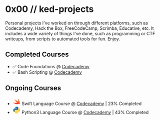 # 0x00 // ked-projects
Personal projects I've worked on through different platforms, such as Codecademy, Hack the Box, FreeCodeCamp, Scrimba, Educative, etc. It includes a wide variety of things I've done, such as programming or CTF writeups, from scripts to automated tools for fun. Enjoy.


## Completed Courses
- ✅ Code Foundations @ [Codecademy](https://www.codecademy.com/learn/paths/code-foundations)
- ✅ Bash Scripting @ [Codecademy](https://www.codecademy.com/learn/bash-scripting)

## Ongoing Courses
- <img src="https://github.com/vscode-icons/vscode-icons/blob/master/icons/file_type_swift.svg" width="25" height="25"/> Swift Language Course @ [Codecademy](https://www.codecademy.com/learn/learn-swift) | 23% Completed
- <img src="https://github.com/vscode-icons/vscode-icons/blob/master/icons/file_type_python.svg" width="25" height="25"/> Python3 Language Course @ [Codecademy](https://www.codecademy.com/learn/learn-python-3) | 43% Completed
